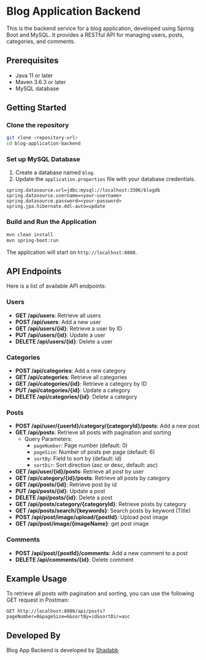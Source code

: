 ﻿
# Blog Application Backend

This is the backend service for a blog application, developed using Spring Boot and MySQL. It provides a RESTful API for managing users, posts, categories, and comments.

## Prerequisites

- Java 11 or later
- Maven 3.6.3 or later
- MySQL database

## Getting Started

### Clone the repository

```bash
git clone <repository-url>
cd blog-application-backend
```

### Set up MySQL Database

1. Create a database named `blog`.
2. Update the `application.properties` file with your database credentials.

```properties
spring.datasource.url=jdbc:mysql://localhost:3306/blogdb
spring.datasource.username=<your-username>
spring.datasource.password=<your-password>
spring.jpa.hibernate.ddl-auto=update
```

### Build and Run the Application

```bash
mvn clean install
mvn spring-boot:run
```

The application will start on `http://localhost:8080`.

## API Endpoints

Here is a list of available API endpoints:

### Users

- **GET /api/users**: Retrieve all users
- **POST /api/users**: Add a new user
- **GET /api/users/{id}**: Retrieve a user by ID
- **PUT /api/users/{id}**: Update a user
- **DELETE /api/users/{id}**: Delete a user

### Categories

- **POST /api/categories**: Add a new category
- **GET /api/categories**: Retrieve all categories
- **GET /api/categories/{id}**: Retrieve a category by ID
- **PUT /api/categories/{id}**: Update a category
- **DELETE /api/categories/{id}**: Delete a category

### Posts

- **POST /api/user/{userId}/category/{categoryId}/posts**: Add a new post
- **GET /api/posts**: Retrieve all posts with pagination and sorting
  - Query Parameters:
    - `pageNumber`: Page number (default: 0)
    - `pageSize`: Number of posts per page (default: 6)
    - `sortBy`: Field to sort by (default: id)
    - `sortDir`: Sort direction (asc or desc, default: asc)
- **GET /api/user/{id}/posts**: Retrieve all post by user 
- **GET /api/category/{id}/posts**: Retrieve all posts by category
- **GET /api/posts/{id}**: Retrieve post by id
- **PUT /api/posts/{id}**: Update a post
- **DELETE /api/posts/{id}**: Delete a post
- **GET /api/posts/category/{categoryId}**: Retrieve posts by category
- **GET /api/posts/search/{keywords}**: Search posts by keyword (Title)
- **POST /api/post/image/upload/{postId}**: Upload post image
- **GET /api/post/image/{imageName}**: get post image

### Comments

- **POST /api/post/{postId}/comments**: Add a new comment to a post
- **DELETE /api/comments/{id}**: Delete comment

## Example Usage

To retrieve all posts with pagination and sorting, you can use the following GET request in Postman:

```http
GET http://localhost:8080/api/posts?pageNumber=0&pageSize=6&sortBy=id&sortDir=asc
```

## Developed By

Blog App Backend is developed by [Shadabb](https://github.com/shadabb26)
